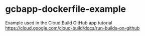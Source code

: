 # gcbapp-dockerfile-example
Example used in the Cloud Build GitHub app tutorial
https://cloud.google.com/cloud-build/docs/run-builds-on-github
